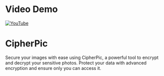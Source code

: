 # Video Demo

[![YouTube](https://github.com/user-attachments/assets/f0f939eb-0a27-4fcc-8169-2bc75722cbc1)](https://www.youtube.com/watch?v=BYDeOWHE7bs)

# CipherPic
Secure your images with ease using CipherPic, a powerful tool to encrypt and decrypt your sensitive photos.             Protect your data with advanced encryption and ensure only you can access it.
